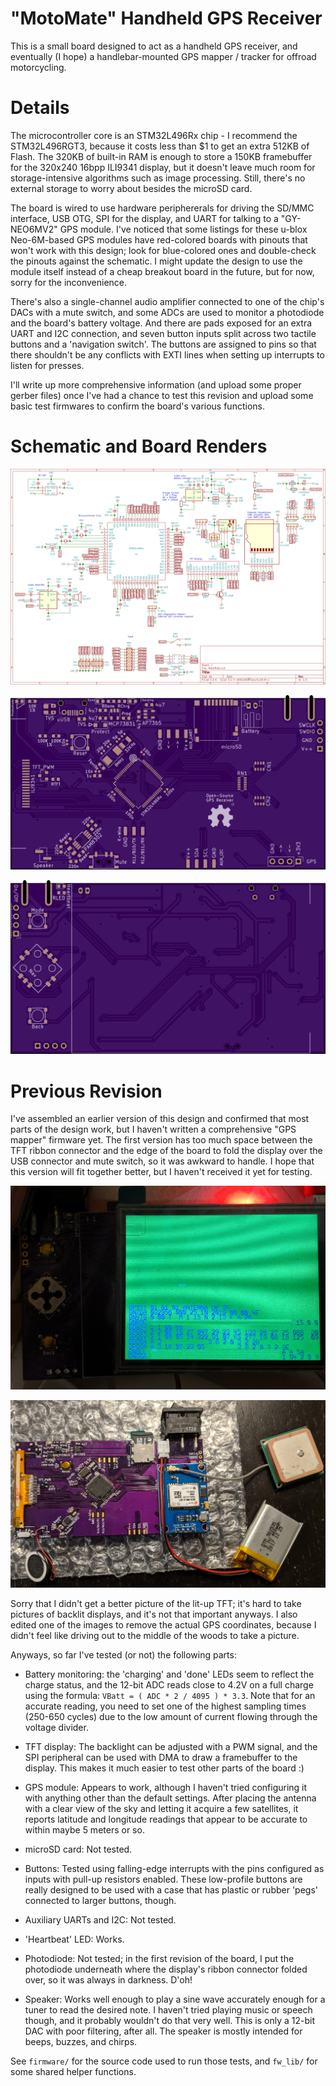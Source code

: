 # "MotoMate" Handheld GPS Receiver

This is a small board designed to act as a handheld GPS receiver, and eventually (I hope) a handlebar-mounted GPS mapper / tracker for offroad motorcycling.

# Details

The microcontroller core is an STM32L496Rx chip - I recommend the STM32L496RGT3, because it costs less than $1 to get an extra 512KB of Flash. The 320KB of built-in RAM is enough to store a 150KB framebuffer for the 320x240 16bpp ILI9341 display, but it doesn't leave much room for storage-intensive algorithms such as image processing. Still, there's no external storage to worry about besides the microSD card.

The board is wired to use hardware periphererals for driving the SD/MMC interface, USB OTG, SPI for the display, and UART for talking to a "GY-NEO6MV2" GPS module. I've noticed that some listings for these u-blox Neo-6M-based GPS modules have red-colored boards with pinouts that won't work with this design; look for blue-colored ones and double-check the pinouts against the schematic. I might update the design to use the module itself instead of a cheap breakout board in the future, but for now, sorry for the inconvenience.

There's also a single-channel audio amplifier connected to one of the chip's DACs with a mute switch, and some ADCs are used to monitor a photodiode and the board's battery voltage. And there are pads exposed for an extra UART and I2C connection, and seven button inputs split across two tactile buttons and a 'navigation switch'. The buttons are assigned to pins so that there shouldn't be any conflicts with EXTI lines when setting up interrupts to listen for presses.

I'll write up more comprehensive information (and upload some proper gerber files) once I've had a chance to test this revision and upload some basic test firmwares to confirm the board's various functions.

# Schematic and Board Renders

![Schematic](renders/schematic_render.png)

![Board Top](renders/board_top.png)

![Board Bottom](renders/board_bot.png)

# Previous Revision

I've assembled an earlier version of this design and confirmed that most parts of the design work, but I haven't written a comprehensive "GPS mapper" firmware yet. The first version has too much space between the TFT ribbon connector and the edge of the board to fold the display over the USB connector and mute switch, so it was awkward to handle. I hope that this version will fit together better, but I haven't received it yet for testing.

![V1 Top](renders/v1_top.png)

![V1 Bottom](renders/v1_bot.png)

Sorry that I didn't get a better picture of the lit-up TFT; it's hard to take pictures of backlit displays, and it's not that important anyways. I also edited one of the images to remove the actual GPS coordinates, because I didn't feel like driving out to the middle of the woods to take a picture.

Anyways, so far I've tested (or not) the following parts:

* Battery monitoring: the 'charging' and 'done' LEDs seem to reflect the charge status, and the 12-bit ADC reads close to 4.2V on a full charge using the formula: `VBatt = ( ADC * 2 / 4095 ) * 3.3`. Note that for an accurate reading, you need to set one of the highest sampling times (250-650 cycles) due to the low amount of current flowing through the voltage divider.

* TFT display: The backlight can be adjusted with a PWM signal, and the SPI peripheral can be used with DMA to draw a framebuffer to the display. This makes it much easier to test other parts of the board :)

* GPS module: Appears to work, although I haven't tried configuring it with anything other than the default settings. After placing the antenna with a clear view of the sky and letting it acquire a few satellites, it reports latitude and longitude readings that appear to be accurate to within maybe 5 meters or so.

* microSD card: Not tested.

* Buttons: Tested using falling-edge interrupts with the pins configured as inputs with pull-up resistors enabled. These low-profile buttons are really designed to be used with a case that has plastic or rubber 'pegs' connected to larger buttons, though.

* Auxiliary UARTs and I2C: Not tested.

* 'Heartbeat' LED: Works.

* Photodiode: Not tested; in the first revision of the board, I put the photodiode underneath where the display's ribbon connector folded over, so it was always in darkness. D'oh!

* Speaker: Works well enough to play a sine wave accurately enough for a tuner to read the desired note. I haven't tried playing music or speech though, and it probably wouldn't do that very well. This is only a 12-bit DAC with poor filtering, after all. The speaker is mostly intended for beeps, buzzes, and chirps.

See `firmware/` for the source code used to run those tests, and `fw_lib/` for some shared helper functions.
